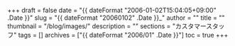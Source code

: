 +++
draft = false
date = "{{ dateFormat "2006-01-02T15:04:05+09:00" .Date }}"
slug = "{{ dateFormat "20060102" .Date }}_"
author = ""
title = ""
thumbnail = "/blog/images/"
description = ""
sections = "カスタマースタッフ"
tags = []
archives = ["{{ dateFormat "2006/01" .Date }}"]
toc = true
+++

